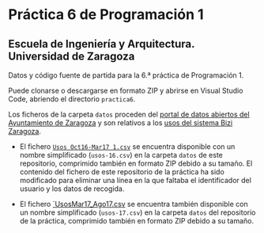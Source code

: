# Práctica 6 de Programación 1

## Escuela de Ingeniería y Arquitectura. Universidad de Zaragoza

Datos y código fuente de partida para la 6.ª práctica de Programación 1.

Puede clonarse o descargarse en formato ZIP y abrirse en Visual Studio Code, abriendo el directorio ``practica6``.

Los ficheros de la carpeta ``datos`` proceden del [portal de datos abiertos del Ayuntamiento de Zaragoza](https://www.zaragoza.es/sede/portal/datos-abiertos/) y son relativos a los [usos del sistema Bizi Zaragoza](https://www.zaragoza.es/sede/servicio/catalogo/70\#CSV).

* El fichero [`Usos Oct16-Mar17 1.csv`](http://www.zaragoza.es/contenidos/bici/UsosOct16-Mar17csv.zip) se encuentra disponible con un nombre simplificado (``usos-16.csv``) en la carpeta ``datos`` de este repositorio, comprimido también en formato ZIP debido a su tamaño. El contenido del fichero de este repositorio de la práctica ha sido modificado para eliminar una línea en la que faltaba el identificador del usuario y los datos de recogida.

* El fichero [`UsosMar17_Ago17.csv](http://www.zaragoza.es/contenidos/bici/UsosMar17_Ago17.zip) se encuentra también disponible con un nombre simplificado (``usos-17.csv``) en la carpeta ``datos`` del repositorio de la práctica, comprimido también en formato ZIP debido a su tamaño.
